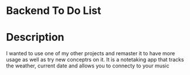 # Backend To Do List

# Description

I wanted to use one of my other projects and remaster it to have more usage as well as try new conceptrs on it. It is a notetaking app that tracks the weather, current date and allows you to connecty to your music

